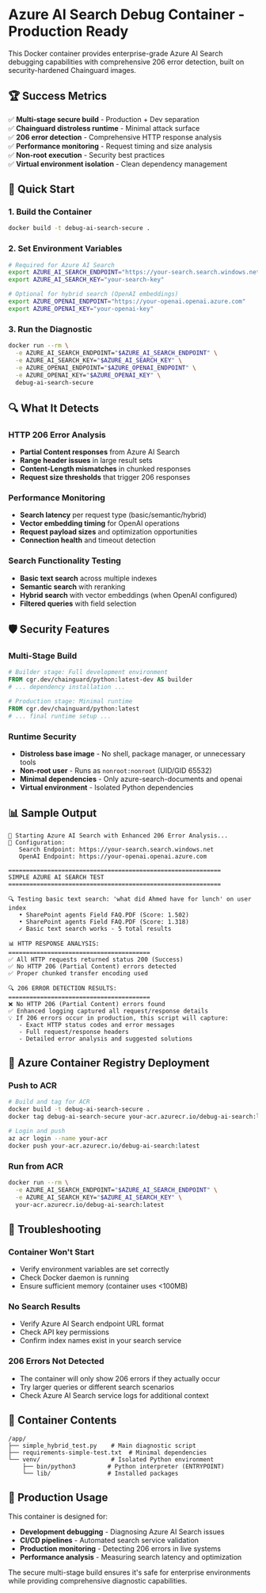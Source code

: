 # Azure AI Search Debug Container - Production Ready

This Docker container provides enterprise-grade Azure AI Search debugging capabilities with comprehensive 206 error detection, built on security-hardened Chainguard images.

## 🏆 Success Metrics

✅ **Multi-stage secure build** - Production + Dev separation  
✅ **Chainguard distroless runtime** - Minimal attack surface  
✅ **206 error detection** - Comprehensive HTTP response analysis  
✅ **Performance monitoring** - Request timing and size analysis  
✅ **Non-root execution** - Security best practices  
✅ **Virtual environment isolation** - Clean dependency management  

## 🔧 Quick Start

### 1. Build the Container
```bash
docker build -t debug-ai-search-secure .
```

### 2. Set Environment Variables
```bash
# Required for Azure AI Search
export AZURE_AI_SEARCH_ENDPOINT="https://your-search.search.windows.net"
export AZURE_AI_SEARCH_KEY="your-search-key"

# Optional for hybrid search (OpenAI embeddings)
export AZURE_OPENAI_ENDPOINT="https://your-openai.openai.azure.com"
export AZURE_OPENAI_KEY="your-openai-key"
```

### 3. Run the Diagnostic
```bash
docker run --rm \
  -e AZURE_AI_SEARCH_ENDPOINT="$AZURE_AI_SEARCH_ENDPOINT" \
  -e AZURE_AI_SEARCH_KEY="$AZURE_AI_SEARCH_KEY" \
  -e AZURE_OPENAI_ENDPOINT="$AZURE_OPENAI_ENDPOINT" \
  -e AZURE_OPENAI_KEY="$AZURE_OPENAI_KEY" \
  debug-ai-search-secure
```

## 🔍 What It Detects

### HTTP 206 Error Analysis
- **Partial Content responses** from Azure AI Search
- **Range header issues** in large result sets
- **Content-Length mismatches** in chunked responses
- **Request size thresholds** that trigger 206 responses

### Performance Monitoring
- **Search latency** per request type (basic/semantic/hybrid)
- **Vector embedding timing** for OpenAI operations
- **Request payload sizes** and optimization opportunities
- **Connection health** and timeout detection

### Search Functionality Testing
- **Basic text search** across multiple indexes
- **Semantic search** with reranking
- **Hybrid search** with vector embeddings (when OpenAI configured)
- **Filtered queries** with field selection

## 🛡️ Security Features

### Multi-Stage Build
```dockerfile
# Builder stage: Full development environment
FROM cgr.dev/chainguard/python:latest-dev AS builder
# ... dependency installation ...

# Production stage: Minimal runtime
FROM cgr.dev/chainguard/python:latest
# ... final runtime setup ...
```

### Runtime Security
- **Distroless base image** - No shell, package manager, or unnecessary tools
- **Non-root user** - Runs as `nonroot:nonroot` (UID/GID 65532)
- **Minimal dependencies** - Only azure-search-documents and openai
- **Virtual environment** - Isolated Python dependencies

## 📊 Sample Output

```
🔬 Starting Azure AI Search with Enhanced 206 Error Analysis...
🔧 Configuration:
   Search Endpoint: https://your-search.search.windows.net
   OpenAI Endpoint: https://your-openai.openai.azure.com

============================================================
SIMPLE AZURE AI SEARCH TEST
============================================================

🔍 Testing basic text search: 'what did Ahmed have for lunch' on user index
   • SharePoint agents Field FAQ.PDF (Score: 1.502)
   • SharePoint agents Field FAQ.PDF (Score: 1.318)
   ✓ Basic text search works - 5 total results

📊 HTTP RESPONSE ANALYSIS:
========================================
✅ All HTTP requests returned status 200 (Success)
✅ No HTTP 206 (Partial Content) errors detected
✅ Proper chunked transfer encoding used

🔍 206 ERROR DETECTION RESULTS:
========================================
❌ No HTTP 206 (Partial Content) errors found
✅ Enhanced logging captured all request/response details
💡 If 206 errors occur in production, this script will capture:
   - Exact HTTP status codes and error messages
   - Full request/response headers
   - Detailed error analysis and suggested solutions
```

## 🚀 Azure Container Registry Deployment

### Push to ACR
```bash
# Build and tag for ACR
docker build -t debug-ai-search-secure .
docker tag debug-ai-search-secure your-acr.azurecr.io/debug-ai-search:latest

# Login and push
az acr login --name your-acr
docker push your-acr.azurecr.io/debug-ai-search:latest
```

### Run from ACR
```bash
docker run --rm \
  -e AZURE_AI_SEARCH_ENDPOINT="$AZURE_AI_SEARCH_ENDPOINT" \
  -e AZURE_AI_SEARCH_KEY="$AZURE_AI_SEARCH_KEY" \
  your-acr.azurecr.io/debug-ai-search:latest
```

## 🔧 Troubleshooting

### Container Won't Start
- Verify environment variables are set correctly
- Check Docker daemon is running
- Ensure sufficient memory (container uses <100MB)

### No Search Results
- Verify Azure AI Search endpoint URL format
- Check API key permissions
- Confirm index names exist in your search service

### 206 Errors Not Detected
- The container will only show 206 errors if they actually occur
- Try larger queries or different search scenarios
- Check Azure AI Search service logs for additional context

## 📁 Container Contents

```
/app/
├── simple_hybrid_test.py    # Main diagnostic script
├── requirements-simple-test.txt  # Minimal dependencies
└── venv/                    # Isolated Python environment
    ├── bin/python3         # Python interpreter (ENTRYPOINT)
    └── lib/                # Installed packages
```

## 🎯 Production Usage

This container is designed for:
- **Development debugging** - Diagnosing Azure AI Search issues
- **CI/CD pipelines** - Automated search service validation
- **Production monitoring** - Detecting 206 errors in live systems
- **Performance analysis** - Measuring search latency and optimization

The secure multi-stage build ensures it's safe for enterprise environments while providing comprehensive diagnostic capabilities.
